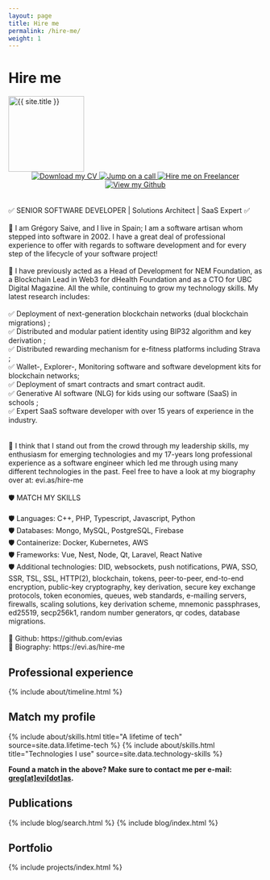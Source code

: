 ```yaml
---
layout: page
title: Hire me
permalink: /hire-me/
weight: 1
---
```


# **Hire me**

<!-- Fine Circle Responsive Image -->
<div id="container" class="my-2">
  <img src="{{ site.author.image }}"
        alt="{{ site.title }}"
        class="circle-image wow animated zoomIn"
        data-wow-delay=".1s"
        style="width: 150px;">
</div>

<div style="text-align: center;">
  <a href='https://files.evias.be/CV.pdf' target="_blank">
    <img alt='Download my CV' src='https://img.shields.io/badge/Download_my CV-100000?style=for-the-badge&logo=Download my CV&logoColor=white&labelColor=0786E1&color=0786E1'/>
  </a>
  <a href='https://calendly.com/ubcdigital/hire-me' target="_blank">
    <img alt='Jump on a call' src='https://img.shields.io/badge/Jump_on a call-100000?style=for-the-badge&logo=Jump on a call&logoColor=white&labelColor=00C781&color=00C781'/>
  </a>
  <a href='https://www.freelancer.com/u/ubcdigital' target="_blank">
    <img alt='Hire me on Freelancer' src='https://img.shields.io/badge/Hire_me on Freelancer-100000?style=for-the-badge&logo=Hire me on Freelancer&logoColor=white&labelColor=00C781&color=00C781'/>
  </a>
  <a href='https://github.com/evias' target="_blank">
    <img alt='View my Github' src='https://img.shields.io/badge/View_my Github-100000?style=for-the-badge&logo=View my Github&logoColor=white&labelColor=F1C40F&color=F1C40F'/>
  </a>
</div>

<div class="row">
<br /><br />
✅ SENIOR SOFTWARE DEVELOPER | Solutions Architect | SaaS Expert ✅
<br /><br />
👋 I am Grégory Saive, and I live in Spain; I am a software artisan whom stepped into
software in 2002. I have a great deal of professional experience to offer with regards
to software development and for every step of the lifecycle of your software project!
<br /><br />
🧐 I have previously acted as a Head of Development for NEM Foundation, as a Blockchain
Lead in Web3 for dHealth Foundation and as a CTO for UBC Digital Magazine. All the while,
continuing to grow my technology skills. My latest research includes: 
<br /><br />
✅ Deployment of next-generation blockchain networks (dual blockchain migrations) ;<br />
✅ Distributed and modular patient identity using BIP32 algorithm and key derivation ;<br />
✅ Distributed rewarding mechanism for e-fitness platforms including Strava ;<br />
✅ Wallet-, Explorer-, Monitoring software and software development kits for blockchain networks;<br />
✅ Deployment of smart contracts and smart contract audit.<br />
✅ Generative AI software (NLG) for kids using our software (SaaS) in schools ;<br />
✅ Expert SaaS software developer with over 15 years of experience in the industry.<br />
<br /><br />
👥 I think that I stand out from the crowd through my leadership skills, my enthusiasm
for emerging technologies and my 17-years long professional experience as a software
engineer which led me through using many different technologies in the past. Feel free
to have a look at my biography over at: evi.as/hire-me
<br /><br />
🛡 MATCH MY SKILLS
<br /><br />
🛡 Languages: C++, PHP, Typescript, Javascript, Python<br />
🛡 Databases: Mongo, MySQL, PostgreSQL, Firebase<br />
🛡 Containerize: Docker, Kubernetes, AWS<br />
🛡 Frameworks: Vue, Nest, Node, Qt, Laravel, React Native<br />
🛡 Additional technologies: DID, websockets, push notifications, PWA, SSO, SSR, TSL,
SSL, HTTP(2), blockchain, tokens, peer-to-peer, end-to-end encryption, public-key
cryptography, key derivation, secure key exchange protocols, token economies, queues,
web standards, e-mailing servers, firewalls, scaling solutions, key derivation scheme,
mnemonic passphrases, ed25519, secp256k1, random number generators, qr codes, database
migrations. 
<br /><br />
🧐 Github: https://github.com/evias<br />
🧐 Biography: https://evi.as/hire-me 
</div>

<h2>Professional experience</h2>
<div class="row">
{% include about/timeline.html %}
</div>

<h2>Match my profile</h2>
<div class="row">
{% include about/skills.html title="A lifetime of tech" source=site.data.lifetime-tech %}
{% include about/skills.html title="Technologies I use" source=site.data.technology-skills %}

<b>Found a match in the above? Make sure to contact me per e-mail: <u>greg[at]evi[dot]as</u>.</b>
</div>

<h2>Publications</h2>
{% include blog/search.html %}
{% include blog/index.html %}

<h2>Portfolio</h2>
{% include projects/index.html %}

